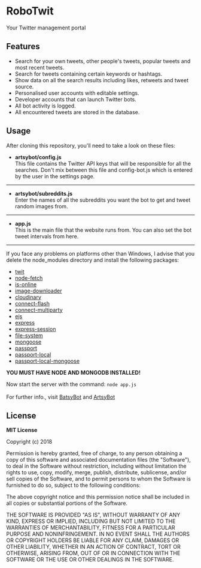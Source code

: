 # RoboTwit
Your Twitter management portal 

## Features
  * Search for your own tweets, other people's tweets, popular tweets and most recent tweets.
  * Search for tweets containing certain keywords or hashtags.
  * Show data on all the search results including likes, retweets and tweet source.
  * Personalised user accounts with editable settings.
  * Developer accounts that can launch Twitter bots.
  * All bot activity is logged.
  * All encountered tweets are stored in the database.
  

## Usage
After cloning this repository, you'll need to take a look on these files:
  * __artsybot/config.js__\
   This file contains the Twitter API keys that will be responsible for all the searches. Don't mix between this file and config-bot.js
   which is entered by the user in the settings page.
  - - - - 
  * __artsybot/subreddits.js__\
   Enter the names of all the subreddits you want the bot to get and tweet random images from.
  - - - -
  * __app.js__\
   This is the main file that the website runs from. You can also set the bot tweet intervals from here.
  - - - -
 
  If you face any problems on platforms other than Windows, I advise that you delete the node_modules directory and install
  the following packages:
  * [twit](https://www.npmjs.com/package/twit)
  * [node-fetch](https://www.npmjs.com/package/node-fetch)
  * [is-online](https://www.npmjs.com/package/is-online)
  * [image-downloader](https://www.npmjs.com/package/image-downloader)
  * [cloudinary](https://www.npmjs.com/package/cloudinary)
  * [connect-flash](https://www.npmjs.com/package/connect-flash)
  * [connect-multiparty](https://www.npmjs.com/package/connect-multiparty)
  * [ejs](https://www.npmjs.com/package/ejs)
  * [express](https://www.npmjs.com/package/express)
  * [express-session](https://www.npmjs.com/package/express-session)
  * [file-system](https://www.npmjs.com/package/file-system)
  * [mongoose](https://www.npmjs.com/package/mongoose)
  * [passport](https://www.npmjs.com/package/passport)
  * [passport-local](https://www.npmjs.com/package/passport-local)
  * [passport-local-mongoose](https://www.npmjs.com/package/passport-local-mongoose)

 **YOU MUST HAVE NODE AND MONGODB INSTALLED!**

Now start the server with the command:
  `node app.js`\
  \
For further info., visit [BatsyBot](https://github.com/MohamedYasser97/BatsyBot) and [ArtsyBot](https://github.com/MohamedYasser97/ArtsyBot)
  
 ## License
 __MIT License__

Copyright (c) 2018

Permission is hereby granted, free of charge, to any person obtaining a copy
of this software and associated documentation files (the "Software"), to deal
in the Software without restriction, including without limitation the rights
to use, copy, modify, merge, publish, distribute, sublicense, and/or sell
copies of the Software, and to permit persons to whom the Software is
furnished to do so, subject to the following conditions:

The above copyright notice and this permission notice shall be included in all
copies or substantial portions of the Software.

THE SOFTWARE IS PROVIDED "AS IS", WITHOUT WARRANTY OF ANY KIND, EXPRESS OR
IMPLIED, INCLUDING BUT NOT LIMITED TO THE WARRANTIES OF MERCHANTABILITY,
FITNESS FOR A PARTICULAR PURPOSE AND NONINFRINGEMENT. IN NO EVENT SHALL THE
AUTHORS OR COPYRIGHT HOLDERS BE LIABLE FOR ANY CLAIM, DAMAGES OR OTHER
LIABILITY, WHETHER IN AN ACTION OF CONTRACT, TORT OR OTHERWISE, ARISING FROM,
OUT OF OR IN CONNECTION WITH THE SOFTWARE OR THE USE OR OTHER DEALINGS IN THE
SOFTWARE.

